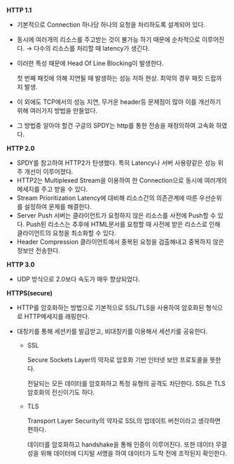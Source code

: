 **HTTP 1.1**

- 기본적으로 Connection 하나당 하나의 요청을 처리하도록 설계되어 있다.
- 동시에 여러개의 리소스를 주고받는 것이 불가능 하기 때문에 순차적으로 이루어진다. 
→ 다수의 리소스를 처리할 때 latency가 생긴다.

- 이러한 특성 때문에 Head Of Line Blocking이 발생한다.
    
    첫 번째 패킷에 의해 지연될 때 발생하는 성능 저하 현상. 최악의 경우 패킷 드랍까지 발생.
    

- 이 외에도 TCP에서의 성능 지연, 무거운 header등 문제점이 많아 이를 개선하기 위해 여러가지 방법을 만들었다.
- 그 방법중 알아야 할건 구글의 SPDY는 http를 통한 전송을 재정의하여 고속화 하였다.

**HTTP 2.0**

- SPDY를 참고하여 HTTP2가 탄생했다. 특히 Latency나 서버 사용량같은 성능 위주 개선이 이루어졌다.
- HTTP2는 Multiplexed Stream을 이용하여 한 Connection으로 동시에 여러개의 메세지를 주고 받을 수 있다.
- Stream Prioritization
Latency에 대비해 리소스간의 의존관계에 따른 우선순위를 설정하여 문제를 해결한다.
- Server Push
서버는 클라이언트가 요청하지 않은 리소스를 사전에 Push할 수 있다. Push된 리소스는 추후에 HTML문서를 요청할 때 사전에 받은 리소스로 인해 클라이언트의 요청을 최소화할 수 있다.
- Header Compression
클라이언트에서 중복된 요청을 검출해내고 중복하지 않은 정보만 전송한다.

**HTTP 3.0**

- UDP 방식으로 2.0보다 속도가 매우 향상되었다.

**HTTPS(secure)**

- HTTP를 암호화하는 방법으로 기본적으로 SSL/TLS을 사용하여 암호화된 형식으로 HTTP메세지를 래핑한다. 
- 대칭키를 통해 세션키를 발급받고, 비대칭키를 이용해서 세션키를 공유한다.

  - SSL
    
    Secure Sockets Layer의 약자로 암호화 기반 인터넷 보안 프로토콜을 뜻한다.
    
    전달되는 모든 데이터를 암호화하고 특정 유형의 공격도 차단한다. SSL은 TLS 암호화의 전신이기도 하다.
    
  - TLS
    
    Transport Layer Security의 약자로 SSL의 업데이트 버전이라고 생각하면 편하다.
    
    데이터를 암호화하고 handshake을 통해 인증이 이루어진다. 또한 데이터 무결성을 위해 데이터에 디지털 서명을 하여 데이터가 도착 전에 조작된지 확인한다.
